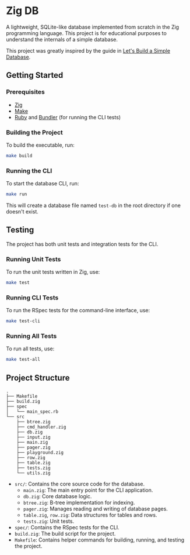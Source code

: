 # Zig DB

A lightweight, SQLite-like database implemented from scratch in the Zig programming language. This project is for educational purposes to understand the internals of a simple database.

This project was greatly inspired by the guide in [Let's Build a Simple Database](https://cstack.github.io/db_tutorial/).

## Getting Started

### Prerequisites

*   [Zig](https://ziglang.org/)
*   [Make](https://www.gnu.org/software/make/)
*   [Ruby](https://www.ruby-lang.org/en/) and [Bundler](https://bundler.io/) (for running the CLI tests)

### Building the Project

To build the executable, run:

```sh
make build
```

### Running the CLI

To start the database CLI, run:

```sh
make run
```

This will create a database file named `test-db` in the root directory if one doesn't exist.

## Testing

The project has both unit tests and integration tests for the CLI.

### Running Unit Tests

To run the unit tests written in Zig, use:

```sh
make test
```

### Running CLI Tests

To run the RSpec tests for the command-line interface, use:

```sh
make test-cli
```

### Running All Tests

To run all tests, use:

```sh
make test-all
```

## Project Structure

```
.
├── Makefile
├── build.zig
├── spec
│   └── main_spec.rb
└── src
    ├── btree.zig
    ├── cmd_handler.zig
    ├── db.zig
    ├── input.zig
    ├── main.zig
    ├── pager.zig
    ├── playground.zig
    ├── row.zig
    ├── table.zig
    ├── tests.zig
    └── utils.zig
```

*   `src/`: Contains the core source code for the database.
    *   `main.zig`: The main entry point for the CLI application.
    *   `db.zig`: Core database logic.
    *   `btree.zig`: B-tree implementation for indexing.
    *   `pager.zig`: Manages reading and writing of database pages.
    *   `table.zig`, `row.zig`: Data structures for tables and rows.
    *   `tests.zig`: Unit tests.
*   `spec/`: Contains the RSpec tests for the CLI.
*   `build.zig`: The build script for the project.
*   `Makefile`: Contains helper commands for building, running, and testing the project.
